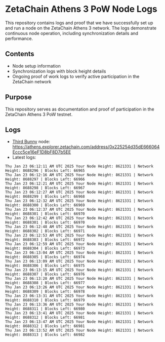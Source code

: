 # ZetaChain Athens 3 PoW Node Logs
This repository contains logs and proof that we have successfully set up and run a node on the ZetaChain Athens 3 network. The logs demonstrate continuous node operation, including synchronization details and performance.

## Contents
- Node setup information
- Synchronization logs with block height details
- Ongoing proof of work logs to verify active participation in the ZetaChain network

## Purpose
This repository serves as documentation and proof of participation in the ZetaChain Athens 3 PoW testnet.

## Logs

- [Third Bunny](https://thirdbunny.xyz/) node: https://athens.explorer.zetachain.com/address/0x225254d35dE666064Eccc5ce16eF1D8bF8D7b5EE
- Latest logs:
```
Thu Jan 23 06:12:11 AM UTC 2025 Your Node Height: 8621331 | Network Height: 8688296 | Blocks Left: 66965
Thu Jan 23 06:12:16 AM UTC 2025 Your Node Height: 8621331 | Network Height: 8688297 | Blocks Left: 66966
Thu Jan 23 06:12:21 AM UTC 2025 Your Node Height: 8621331 | Network Height: 8688298 | Blocks Left: 66967
Thu Jan 23 06:12:27 AM UTC 2025 Your Node Height: 8621331 | Network Height: 8688299 | Blocks Left: 66968
Thu Jan 23 06:12:32 AM UTC 2025 Your Node Height: 8621331 | Network Height: 8688300 | Blocks Left: 66969
Thu Jan 23 06:12:37 AM UTC 2025 Your Node Height: 8621331 | Network Height: 8688301 | Blocks Left: 66970
Thu Jan 23 06:12:42 AM UTC 2025 Your Node Height: 8621331 | Network Height: 8688301 | Blocks Left: 66970
Thu Jan 23 06:12:48 AM UTC 2025 Your Node Height: 8621331 | Network Height: 8688302 | Blocks Left: 66971
Thu Jan 23 06:12:53 AM UTC 2025 Your Node Height: 8621331 | Network Height: 8688303 | Blocks Left: 66972
Thu Jan 23 06:12:59 AM UTC 2025 Your Node Height: 8621331 | Network Height: 8688304 | Blocks Left: 66973
Thu Jan 23 06:13:04 AM UTC 2025 Your Node Height: 8621331 | Network Height: 8688305 | Blocks Left: 66974
Thu Jan 23 06:13:09 AM UTC 2025 Your Node Height: 8621331 | Network Height: 8688306 | Blocks Left: 66975
Thu Jan 23 06:13:15 AM UTC 2025 Your Node Height: 8621331 | Network Height: 8688307 | Blocks Left: 66976
Thu Jan 23 06:13:20 AM UTC 2025 Your Node Height: 8621331 | Network Height: 8688308 | Blocks Left: 66977
Thu Jan 23 06:13:26 AM UTC 2025 Your Node Height: 8621331 | Network Height: 8688309 | Blocks Left: 66978
Thu Jan 23 06:13:31 AM UTC 2025 Your Node Height: 8621331 | Network Height: 8688310 | Blocks Left: 66979
Thu Jan 23 06:13:36 AM UTC 2025 Your Node Height: 8621331 | Network Height: 8688311 | Blocks Left: 66980
Thu Jan 23 06:13:41 AM UTC 2025 Your Node Height: 8621331 | Network Height: 8688312 | Blocks Left: 66981
Thu Jan 23 06:13:47 AM UTC 2025 Your Node Height: 8621331 | Network Height: 8688312 | Blocks Left: 66981
Thu Jan 23 06:13:52 AM UTC 2025 Your Node Height: 8621331 | Network Height: 8688313 | Blocks Left: 66982
```
